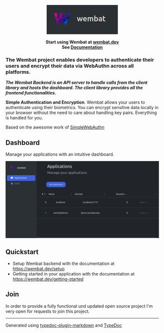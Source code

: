 <div align="center">
    <br/>
    <br/>
    <p align="center">
        <img width="234" src="https://raw.githubusercontent.com/lmarschall/wembat/main/media/wembat_textlogo.png"/>
    </p>
</div>

<p align="center">
    <strong>
        Start using Wembat at <a href="https://wembat.dev">wembat.dev</a>
        <br/>
        See <a href="https://wembat.dev/introduction.html">Documentation</a>
        <br/>
    </strong>
</p>

### The Wembat project enables developers to authenticate their users and encrypt their data via WebAuthn across all platforms.

***The Wembat Backend is an API server to handle calls from the client library and hosts the dashboard. The client library provides all the frontend functionalities.***

**Simple Authentication and Encryption**.
Wembat allows your users to authenticate using their biometrics. You can encrypt sensitive data locally in your browser without the need to care about handling key pairs. Everything is handled for you.

Based on the awesome work of [SimpleWebAuthn](https://github.com/MasterKale/SimpleWebAuthn)

## Dashboard

Manage your applications with an intuitive dashboard.

![alt text](docs/dashboard.png)

## Quickstart

- Setup Wembat backend with the documentation at https://wembat.dev/setup
- Getting started in your application with the documentation at https://wembat.dev/getting-started

## Join

In order to provide a fully functional und updated open source project I'm very open for requests to join this project.

***

Generated using [typedoc-plugin-markdown](https://www.npmjs.com/package/typedoc-plugin-markdown) and [TypeDoc](https://typedoc.org/)
